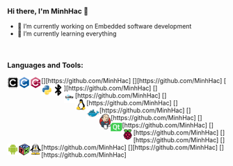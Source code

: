 ### Hi there, I'm MinhHac 👋

- 🔭 I’m currently working on Embedded software development
- 🌱 I’m currently learning everything

<br />

### Languages and Tools:

<img align="left" alt="Cembedded" width="26px" src="https://raw.githubusercontent.com/MinhHac/ToShareDocuments/07da7852af3cb15a0a1c3ea89918f1f3d119528e/embeddedc-original.svg"/>
[<img align="left" alt="C" width="26px" src="https://raw.githubusercontent.com/MinhHac/ToShareDocuments/07da7852af3cb15a0a1c3ea89918f1f3d119528e/svg/c.svg" />][https://github.com/MinhHac]
[<img align="left" alt="Cpp" width="26px" src="https://raw.githubusercontent.com/MinhHac/ToShareDocuments/4394e3a26c84a28ba11f6ee6ebfcd2e282603ae3/svg/cpp.svg" />][https://github.com/MinhHac]
[<img align="left" alt="Python" width="26px" src="https://raw.githubusercontent.com/MinhHac/ToShareDocuments/07da7852af3cb15a0a1c3ea89918f1f3d119528e/python-original.svg"/>][https://github.com/MinhHac]
[<img align="left" alt="BLE" width="26px" src="https://raw.githubusercontent.com/MinhHac/ToShareDocuments/2ebd174fc5451bca5973babfef7f55992d185602/svg/bluetooth-svgrepo-com.svg"/>][https://github.com/MinhHac]
[<img align="left" alt="LoRa" width="26px" src="https://raw.githubusercontent.com/MinhHac/ToShareDocuments/master/svg/Lora.png"/>][https://github.com/MinhHac]
[<img align="left" alt="Linux" width="26px" src="https://raw.githubusercontent.com/MinhHac/ToShareDocuments/07da7852af3cb15a0a1c3ea89918f1f3d119528e/linux-original.svg"/>][https://github.com/MinhHac]
[<img align="left" alt="Docker" width="30px" src="https://raw.githubusercontent.com/MinhHac/ToShareDocuments/07da7852af3cb15a0a1c3ea89918f1f3d119528e/docker-original.svg"/>][https://github.com/MinhHac]
[<img align="left" alt="Jenkins" width="26px" src="https://raw.githubusercontent.com/MinhHac/ToShareDocuments/2ebd174fc5451bca5973babfef7f55992d185602/svg/Jenkins_logo.svg"/>][https://github.com/MinhHac]
[<img align="left" alt="Qt" width="26px" src="https://raw.githubusercontent.com/MinhHac/ToShareDocuments/07da7852af3cb15a0a1c3ea89918f1f3d119528e/qt-original.svg"/>][https://github.com/MinhHac]
[<img align="left" alt="Rasbery" width="26px" src="https://raw.githubusercontent.com/MinhHac/ToShareDocuments/07da7852af3cb15a0a1c3ea89918f1f3d119528e/raspberrypi-original.svg"/>][https://github.com/MinhHac]
[<img align="left" alt="Android" width="26px" src="https://raw.githubusercontent.com/MinhHac/ToShareDocuments/07da7852af3cb15a0a1c3ea89918f1f3d119528e/android-original.svg"/>][https://github.com/MinhHac]
[<img align="left" alt="Gtk" width="26px" src="https://raw.githubusercontent.com/MinhHac/ToShareDocuments/2ebd174fc5451bca5973babfef7f55992d185602/svg/GTK.svg"/>][https://github.com/MinhHac]
[<img align="left" alt="Yocto" width="26px" src="https://raw.githubusercontent.com/MinhHac/ToShareDocuments/master/svg/intely-tux.svg.png"/>][https://github.com/MinhHac]


<br />
